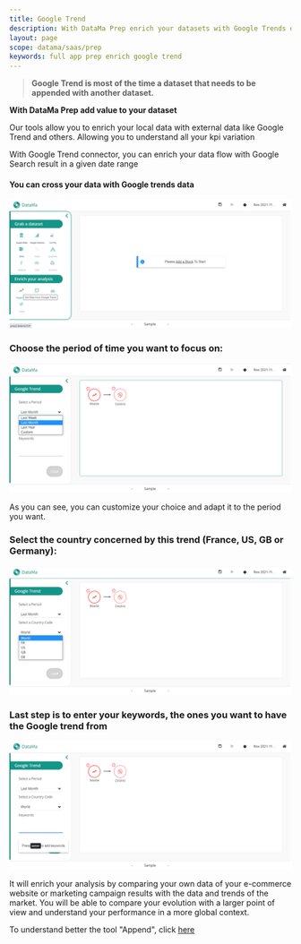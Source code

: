 ```yaml
---
title: Google Trend
description: With DataMa Prep enrich your datasets with Google Trends data.
layout: page
scope: datama/saas/prep
keywords: full app prep enrich google trend
---
```


> **Google Trend is most of the time a dataset that needs to be appended with another dataset.**

**With DataMa Prep add value to your dataset**

Our tools allow you to enrich your local data with external data like Google Trend and others. Allowing you to understand all your kpi variation

With Google Trend connector, you can enrich your data flow with Google Search result in a given date range

#### You can cross your data with Google trends data

![image](images/Googletrendstep1.png)

### Choose the period of time you want to focus on:

![image](images/Googletrendstep2.png)

As you can see, you can customize your choice and adapt it to the period you want.

### Select the country concerned by this trend (France, US, GB or Germany):

![image](images/Googletrendstep3.png)

### Last step is to enter your keywords, the ones you want to have the Google trend from

![image](images/Googletrendstep4.png)

It will enrich your analysis by comparing your own data of your e-commerce website or marketing campaign results with the data and trends of the market. You will be able to compare your evolution with a larger point of view and understand your performance in a more global context.

To understand better the tool "Append", click [here]({{site.url}}/{{site.baseurl}}/core_app/prep/sidebar/actions/Append.html)

